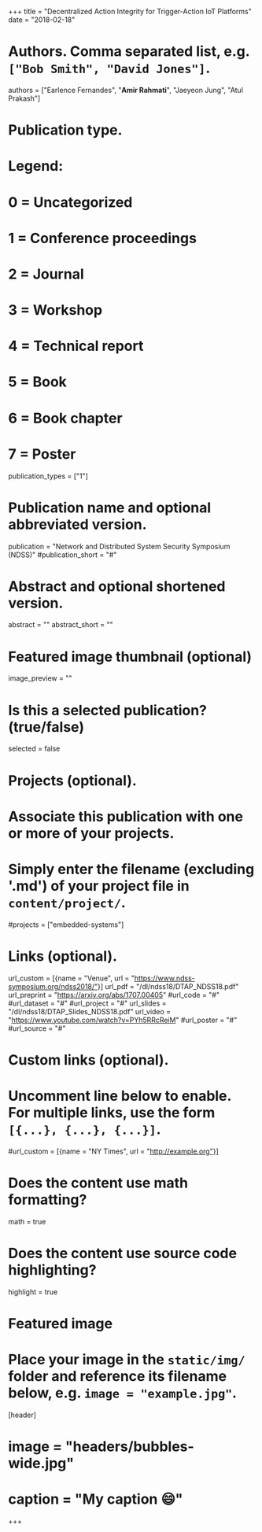 +++
title = "Decentralized Action Integrity for Trigger-Action IoT Platforms"
date = "2018-02-18"

# Authors. Comma separated list, e.g. `["Bob Smith", "David Jones"]`.
authors = ["Earlence Fernandes", "**Amir Rahmati**", "Jaeyeon Jung", "Atul Prakash"]

# Publication type.
# Legend:
# 0 = Uncategorized
# 1 = Conference proceedings
# 2 = Journal
# 3 = Workshop
# 4 = Technical report
# 5 = Book
# 6 = Book chapter
# 7 = Poster
publication_types = ["1"]

# Publication name and optional abbreviated version.
publication = "Network and Distributed System Security Symposium (NDSS)"
#publication_short = "#"

# Abstract and optional shortened version.
abstract = ""
abstract_short = ""

# Featured image thumbnail (optional)
image_preview = ""

# Is this a selected publication? (true/false)
selected = false

# Projects (optional).
#   Associate this publication with one or more of your projects.
#   Simply enter the filename (excluding '.md') of your project file in `content/project/`.
#projects = ["embedded-systems"]

# Links (optional).
url_custom = [{name = "Venue", url = "https://www.ndss-symposium.org/ndss2018/"}]
url_pdf = "/dl/ndss18/DTAP_NDSS18.pdf"
url_preprint = "https://arxiv.org/abs/1707.00405"
#url_code = "#"
#url_dataset = "#"
#url_project = "#"
url_slides = "/dl/ndss18/DTAP_Slides_NDSS18.pdf"
url_video = "https://www.youtube.com/watch?v=PYh5RRcReiM"
#url_poster = "#"
#url_source = "#"


# Custom links (optional).
#   Uncomment line below to enable. For multiple links, use the form `[{...}, {...}, {...}]`.
#url_custom = [{name = "NY Times", url = "http://example.org"}]

# Does the content use math formatting?
math = true

# Does the content use source code highlighting?
highlight = true

# Featured image
# Place your image in the `static/img/` folder and reference its filename below, e.g. `image = "example.jpg"`.
[header]
# image = "headers/bubbles-wide.jpg"
# caption = "My caption :smile:"

+++
